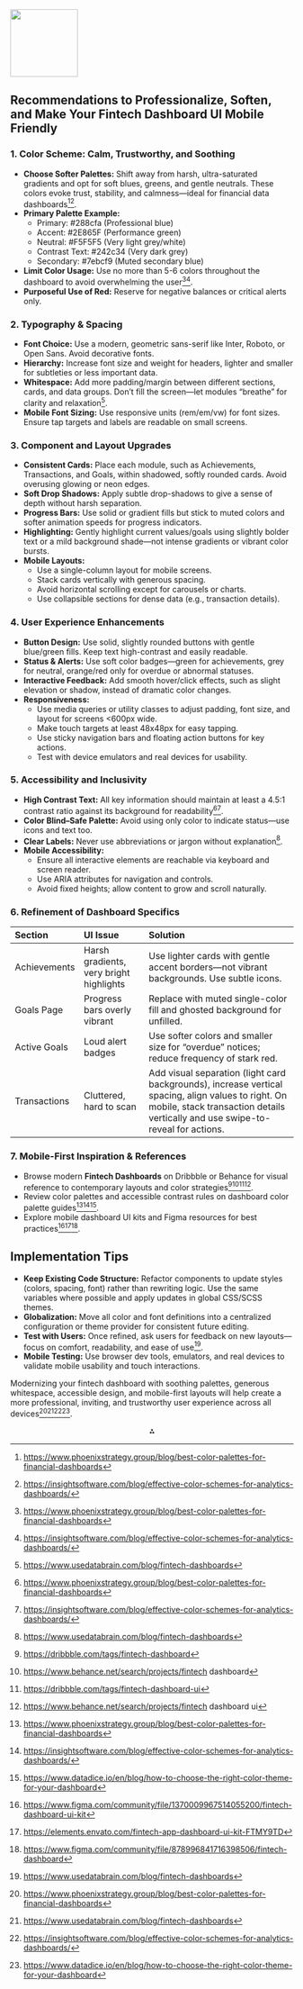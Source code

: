 <img src="https://r2cdn.perplexity.ai/pplx-full-logo-primary-dark%402x.png" class="logo" width="120"/>

## Recommendations to Professionalize, Soften, and Make Your Fintech Dashboard UI Mobile Friendly

### 1. Color Scheme: Calm, Trustworthy, and Soothing

- **Choose Softer Palettes:** Shift away from harsh, ultra-saturated gradients and opt for soft blues, greens, and gentle neutrals. These colors evoke trust, stability, and calmness—ideal for financial data dashboards[^1][^2].
- **Primary Palette Example:**
    - Primary: #288cfa (Professional blue)
    - Accent: #2E865F (Performance green)
    - Neutral: #F5F5F5 (Very light grey/white)
    - Contrast Text: #242c34 (Very dark grey)
    - Secondary: #7ebcf9 (Muted secondary blue)
- **Limit Color Usage:** Use no more than 5-6 colors throughout the dashboard to avoid overwhelming the user[^1][^2].
- **Purposeful Use of Red:** Reserve for negative balances or critical alerts only.

### 2. Typography & Spacing

- **Font Choice:** Use a modern, geometric sans-serif like Inter, Roboto, or Open Sans. Avoid decorative fonts.
- **Hierarchy:** Increase font size and weight for headers, lighter and smaller for subtleties or less important data.
- **Whitespace:** Add more padding/margin between different sections, cards, and data groups. Don’t fill the screen—let modules “breathe” for clarity and relaxation[^3].
- **Mobile Font Sizing:** Use responsive units (rem/em/vw) for font sizes. Ensure tap targets and labels are readable on small screens.

### 3. Component and Layout Upgrades

- **Consistent Cards:** Place each module, such as Achievements, Transactions, and Goals, within shadowed, softly rounded cards. Avoid overusing glowing or neon edges.
- **Soft Drop Shadows:** Apply subtle drop-shadows to give a sense of depth without harsh separation.
- **Progress Bars:** Use solid or gradient fills but stick to muted colors and softer animation speeds for progress indicators.
- **Highlighting:** Gently highlight current values/goals using slightly bolder text or a mild background shade—not intense gradients or vibrant color bursts.
- **Mobile Layouts:**
    - Use a single-column layout for mobile screens.
    - Stack cards vertically with generous spacing.
    - Avoid horizontal scrolling except for carousels or charts.
    - Use collapsible sections for dense data (e.g., transaction details).

### 4. User Experience Enhancements

- **Button Design:** Use solid, slightly rounded buttons with gentle blue/green fills. Keep text high-contrast and easily readable.
- **Status & Alerts:** Use soft color badges—green for achievements, grey for neutral, orange/red only for overdue or abnormal statuses.
- **Interactive Feedback:** Add smooth hover/click effects, such as slight elevation or shadow, instead of dramatic color changes.
- **Responsiveness:**
    - Use media queries or utility classes to adjust padding, font size, and layout for screens <600px wide.
    - Make touch targets at least 48x48px for easy tapping.
    - Use sticky navigation bars and floating action buttons for key actions.
    - Test with device emulators and real devices for usability.

### 5. Accessibility and Inclusivity

- **High Contrast Text:** All key information should maintain at least a 4.5:1 contrast ratio against its background for readability[^1][^2].
- **Color Blind–Safe Palette:** Avoid using only color to indicate status—use icons and text too.
- **Clear Labels:** Never use abbreviations or jargon without explanation[^3].
- **Mobile Accessibility:**
    - Ensure all interactive elements are reachable via keyboard and screen reader.
    - Use ARIA attributes for navigation and controls.
    - Avoid fixed heights; allow content to grow and scroll naturally.

### 6. Refinement of Dashboard Specifics

| Section | UI Issue | Solution |
| :-- | :-- | :-- |
| Achievements | Harsh gradients, very bright highlights | Use lighter cards with gentle accent borders—not vibrant backgrounds. Use subtle icons. |
| Goals Page | Progress bars overly vibrant | Replace with muted single-color fill and ghosted background for unfilled. |
| Active Goals | Loud alert badges | Use softer colors and smaller size for “overdue” notices; reduce frequency of stark red. |
| Transactions | Cluttered, hard to scan | Add visual separation (light card backgrounds), increase vertical spacing, align values to right. On mobile, stack transaction details vertically and use swipe-to-reveal for actions. |

### 7. Mobile-First Inspiration & References

- Browse modern **Fintech Dashboards** on Dribbble or Behance for visual reference to contemporary layouts and color strategies[^5][^6][^7][^8].
- Review color palettes and accessible contrast rules on dashboard color palette guides[^1][^2][^9].
- Explore mobile dashboard UI kits and Figma resources for best practices[^14][^21][^24].

## Implementation Tips

- **Keep Existing Code Structure:** Refactor components to update styles (colors, spacing, font) rather than rewriting logic. Use the same variables where possible and apply updates in global CSS/SCSS themes.
- **Globalization:** Move all color and font definitions into a centralized configuration or theme provider for consistent future editing.
- **Test with Users:** Once refined, ask users for feedback on new layouts—focus on comfort, readability, and ease of use[^3].
- **Mobile Testing:** Use browser dev tools, emulators, and real devices to validate mobile usability and touch interactions.

Modernizing your fintech dashboard with soothing palettes, generous whitespace, accessible design, and mobile-first layouts will help create a more professional, inviting, and trustworthy user experience across all devices[^1][^3][^2][^9].

<div style="text-align: center">⁂</div>

[^1]: https://www.phoenixstrategy.group/blog/best-color-palettes-for-financial-dashboards

[^2]: https://insightsoftware.com/blog/effective-color-schemes-for-analytics-dashboards/

[^3]: https://www.usedatabrain.com/blog/fintech-dashboards

[^4]: https://procreator.design/blog/best-practices-fintech-user-experience/

[^5]: https://dribbble.com/tags/fintech-dashboard

[^6]: https://www.behance.net/search/projects/fintech dashboard

[^7]: https://dribbble.com/tags/fintech-dashboard-ui

[^8]: https://www.behance.net/search/projects/fintech dashboard ui

[^9]: https://www.datadice.io/en/blog/how-to-choose-the-right-color-theme-for-your-dashboard

[^10]: WhatsApp-Image-2025-07-20-at-15.27.58_e902348c.jpg

[^11]: WhatsApp-Image-2025-07-20-at-15.28.14_3a404d89.jpg

[^12]: WhatsApp-Image-2025-07-20-at-15.28.26_c74f8a6b.jpg

[^13]: WhatsApp-Image-2025-07-20-at-15.28.36_5386bfd8.jpg

[^14]: https://www.figma.com/community/file/1370009967514055200/fintech-dashboard-ui-kit

[^15]: https://www.telerik.com/design-system/docs/ui-templates/templates/fintech-dashboard/

[^16]: https://www.pinterest.com/ideas/fintech-dashboard/947730062395/

[^17]: https://paperheartdesign.com/blog/color-palette-peaceful-palettes

[^18]: https://www.webstacks.com/blog/fintech-ux-design

[^19]: https://ui8.net/ito-digital-agency/products/propth---fintech-dashboard-ui-kit

[^20]: https://www.thealien.design/insights/fintech-ux-design-trends

[^21]: https://elements.envato.com/fintech-app-dashboard-ui-kit-FTMY9TD

[^22]: https://www.bootstrapdash.com/blog/best-color-schemes-for-websites

[^23]: https://theuxda.com/blog/top-20-financial-ux-dos-and-donts-to-boost-customer-experience

[^24]: https://www.figma.com/community/file/878996841716398506/fintech-dashboard


